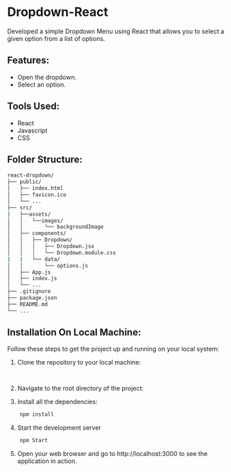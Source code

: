 # Dropdown-React
Developed a simple Dropdown Menu using React that allows you to select a given option from a list of options.

## Features:
* Open the dropdown.
* Select an option.

## Tools Used:
* React
* Javascript
* CSS

## Folder Structure:
```bash
react-dropdown/
├── public/
│   ├── index.html
│   ├── favicon.ico
│   └── ...
├── src/
|   ├──assets/
│   │   └──images/
│   │       └── backgroundImage
│   ├── components/
│   │   ├── Dropdown/
│   │   │   ├── Dropdown.jsx
│   │   │   └── Dropdown.module.css
|   |   └── data/
│   │       └── options.js
│   ├── App.js
│   ├── index.js
│   └── ...
├── .gitignore
├── package.json
├── README.md
└── ...
```

## Installation On Local Machine:
Follow these steps to get the project up and running on your local system:

1. Clone the repository to your local machine:
```bash
  
```
2. Navigate to the root directory of the project:

3. Install all the dependencies:
```bash
    npm install
```
4. Start the development server
```bash 
    npm Start
```
5. Open your web browser and go to http://localhost:3000 to see the application in action.

